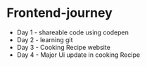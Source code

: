 # Frontend-journey


- Day 1 - shareable code using codepen
- Day 2 - learning git 
- Day 3 - Cooking Recipe website
- Day 4 - Major Ui update in cooking Recipe
